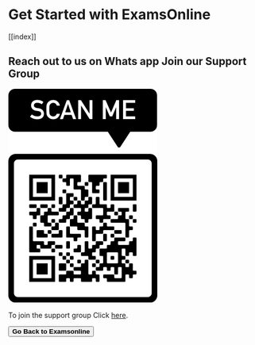 
# Get Started with ExamsOnline
[[index]]

## Reach out to us on Whats app Join our Support Group

![Join whatsapp](/images/support.png "Join whatsapp Group")

To join the  support group Click  [here](https://chat.whatsapp.com/Lk3z4q1ySJT6VpJi9tZR6v).

<a href="https://examsonline.asia"> <button class="btn-secondary"> **Go Back to Examsonline**</button></a>